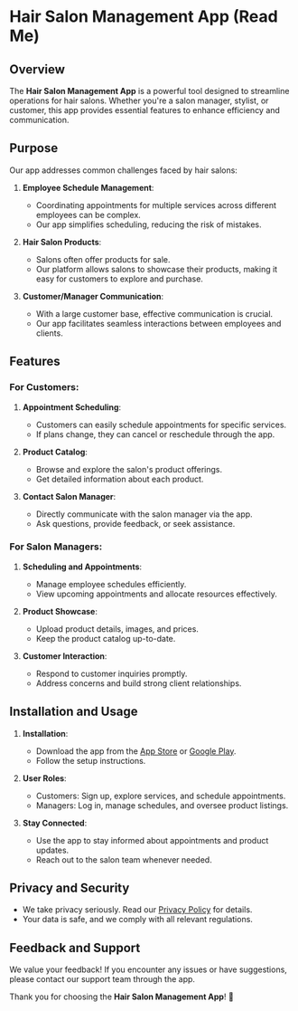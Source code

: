 # Hair Salon Management App (Read Me)

## Overview
The **Hair Salon Management App** is a powerful tool designed to streamline operations for hair salons. Whether you're a salon manager, stylist, or customer, this app provides essential features to enhance efficiency and communication.

## Purpose
Our app addresses common challenges faced by hair salons:

1. **Employee Schedule Management**:
   - Coordinating appointments for multiple services across different employees can be complex.
   - Our app simplifies scheduling, reducing the risk of mistakes.

2. **Hair Salon Products**:
   - Salons often offer products for sale.
   - Our platform allows salons to showcase their products, making it easy for customers to explore and purchase.

3. **Customer/Manager Communication**:
   - With a large customer base, effective communication is crucial.
   - Our app facilitates seamless interactions between employees and clients.

## Features

### For Customers:
1. **Appointment Scheduling**:
   - Customers can easily schedule appointments for specific services.
   - If plans change, they can cancel or reschedule through the app.

2. **Product Catalog**:
   - Browse and explore the salon's product offerings.
   - Get detailed information about each product.

3. **Contact Salon Manager**:
   - Directly communicate with the salon manager via the app.
   - Ask questions, provide feedback, or seek assistance.

### For Salon Managers:
1. **Scheduling and Appointments**:
   - Manage employee schedules efficiently.
   - View upcoming appointments and allocate resources effectively.

2. **Product Showcase**:
   - Upload product details, images, and prices.
   - Keep the product catalog up-to-date.

3. **Customer Interaction**:
   - Respond to customer inquiries promptly.
   - Address concerns and build strong client relationships.

## Installation and Usage
1. **Installation**:
   - Download the app from the [App Store](#1^) or [Google Play](#2^).
   - Follow the setup instructions.

2. **User Roles**:
   - Customers: Sign up, explore services, and schedule appointments.
   - Managers: Log in, manage schedules, and oversee product listings.

3. **Stay Connected**:
   - Use the app to stay informed about appointments and product updates.
   - Reach out to the salon team whenever needed.

## Privacy and Security
- We take privacy seriously. Read our [Privacy Policy](#3^) for details.
- Your data is safe, and we comply with all relevant regulations.

## Feedback and Support
We value your feedback! If you encounter any issues or have suggestions, please contact our support team through the app.

Thank you for choosing the **Hair Salon Management App**! 🌟
